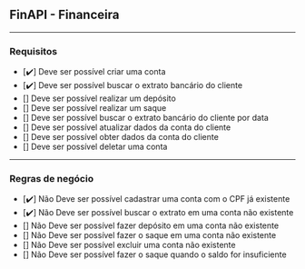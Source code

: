 ## FinAPI - Financeira

---

### Requisitos


- [✔️] Deve ser possível criar uma conta
- [✔️] Deve ser possível buscar o extrato bancário do cliente
- [] Deve ser possível realizar um depósito
- [] Deve ser possível realizar um saque
- [] Deve ser possível buscar o extrato bancário do cliente por data
- [] Deve ser possível atualizar dados da conta do cliente
- [] Deve ser possível obter dados da conta do cliente
- [] Deve ser possível deletar uma conta

---

### Regras de negócio

- [✔️] Não Deve ser possível cadastrar uma conta com o CPF já existente
- [✔️] Não Deve ser possível buscar o extrato em uma conta não existente
- [] Não Deve ser possível fazer depósito em uma conta não existente
- [] Não Deve ser possível fazer o saque em uma conta não existente
- [] Não Deve ser possível excluir uma conta não existente
- [] Não Deve ser possível fazer o saque quando o saldo for insuficiente
